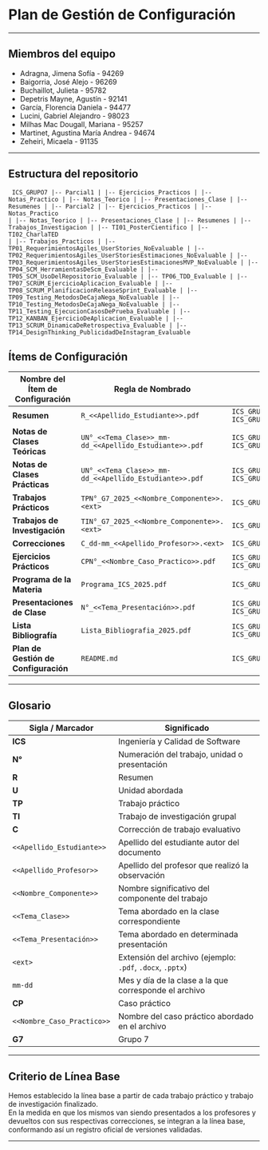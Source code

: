 # Plan de Gestión de Configuración  

---

## Miembros del equipo  

- Adragna, Jimena Sofía - 94269  
- Baigorria, José Alejo - 96269  
- Buchaillot, Julieta - 95782  
- Depetris Mayne, Agustín - 92141  
- García, Florencia Daniela - 94477    
- Lucini, Gabriel Alejandro - 98023  
- Milhas Mac Dougall, Mariana - 95257  
- Martinet, Agustina María Andrea - 94674  
- Zeheiri, Micaela - 91135

---

## Estructura del repositorio  
<code><pre>
ICS_GRUPO7
|-- Parcial1
|   |-- Ejercicios_Practicos
|   |-- Notas_Practico
|   |-- Notas_Teorico
|   |-- Presentaciones_Clase
|   |-- Resumenes
|
|-- Parcial2
|   |-- Ejercicios_Practicos
|   |-- Notas_Practico
|   |-- Notas_Teorico
|   |-- Presentaciones_Clase
|   |-- Resumenes
|
|-- Trabajos_Investigacion
|   |-- TI01_PosterCientifico
|   |-- TI02_CharlaTED
|
|-- Trabajos_Practicos
|   |-- TP01_RequerimientosAgiles_UserStories_NoEvaluable
|   |-- TP02_RequerimientosAgiles_UserStoriesEstimaciones_NoEvaluable
|   |-- TP03_RequerimientosAgiles_UserStoriesEstimacionesMVP_NoEvaluable
|   |-- TP04_SCM_HerramientasDeScm_Evaluable
|   |-- TP05_SCM_UsoDelRepositorio_Evaluable
|   |-- TP06_TDD_Evaluable
|   |-- TP07_SCRUM_EjercicioAplicacion_Evaluable
|   |-- TP08_SCRUM_PlanificacionReleaseSprint_Evaluable
|   |-- TP09_Testing_MetodosDeCajaNega_NoEvaluable
|   |-- TP10_Testing_MetodosDeCajaNega_NoEvaluable
|   |-- TP11_Testing_EjecucionCasosDePrueba_Evaluable
|   |-- TP12_KANBAN_EjercicioDeAplicacion_Evaluable
|   |-- TP13_SCRUM_DinamicaDeRetrospectiva_Evaluable
|   |-- TP14_DesignThinking_PublicidadDeInstagram_Evaluable
</code></pre>

## Ítems de Configuración  

| Nombre del Ítem de Configuración | Regla de Nombrado | Ubicación Física |
|----------------------------------|-------------------|------------------|
| **Resumen** | `R_<<Apellido_Estudiante>>.pdf` | `ICS_GRUPO7/Parcial1/Resúmenes`<br>`ICS_GRUPO7/Parcial2/Resúmenes` |
| **Notas de Clases Teóricas** | `UN°_<<Tema_Clase>>_mm-dd_<<Apellido_Estudiante>>.pdf` | `ICS_GRUPO7/Parcial1/Notas_Teorico`<br>`ICS_GRUPO7/Parcial2/Notas_Teorico` |
| **Notas de Clases Prácticas** | `UN°_<<Tema_Clase>>_mm-dd_<<Apellido_Estudiante>>.pdf` | `ICS_GRUPO7/Parcial1/Notas_Practico`<br>`ICS_GRUPO7/Parcial2/Notas_Practico` |
| **Trabajos Prácticos** | `TPN°_G7_2025_<<Nombre_Componente>>.<ext>` | `ICS_GRUPO7/Trabajos_Practicos/TPN°_<<Tema>>_<<NombreTP>>_<No_Evaluable/Evaluable>` |
| **Trabajos de Investigación** | `TIN°_G7_2025_<<Nombre_Componente>>.<ext>` | `ICS_GRUPO7/Trabajos_Investigacion/TIN°_<<Nombre_TI>>` |
| **Correcciones** | `C_dd-mm_<<Apellido_Profesor>>.<ext>` | `ICS_GRUPO7/Trabajos_Practicos/TPN°_<<Tema>>_<<NombreTP>>_<No_Evaluable/Evaluable>` |
| **Ejercicios Prácticos** | `CPN°_<<Nombre_Caso_Practico>>.pdf` | `ICS_GRUPO7/Parcial1/Ejercicios_Practicos`<br>`ICS_GRUPO7/Parcial2/Ejercicios_Practicos` |
| **Programa de la Materia** | `Programa_ICS_2025.pdf` | `ICS_GRUPO7/` |
| **Presentaciones de Clase** | `N°_<<Tema_Presentación>>.pdf` | `ICS_GRUPO7/Parcial1/Presentaciones_Clase`<br>`ICS_GRUPO7/Parcial2/Presentaciones_Clase` |
| **Lista Bibliografía** | `Lista_Bibliografia_2025.pdf` | `ICS_GRUPO7/Parcial1`<br>`ICS_GRUPO7/Parcial2` |
| **Plan de Gestión de Configuración** | `README.md` | `ICS_GRUPO7` |

---

## Glosario  

| Sigla / Marcador | Significado |
|------------------|-------------|
| **ICS** | Ingeniería y Calidad de Software |
| **N°** | Numeración del trabajo, unidad o presentación |
| **R** | Resumen |
| **U** | Unidad abordada |
| **TP** | Trabajo práctico |
| **TI** | Trabajo de investigación grupal |
| **C** | Corrección de trabajo evaluativo |
| `<<Apellido_Estudiante>>` | Apellido del estudiante autor del documento |
| `<<Apellido_Profesor>>` | Apellido del profesor que realizó la observación |
| `<<Nombre_Componente>>` | Nombre significativo del componente del trabajo |
| `<<Tema_Clase>>` | Tema abordado en la clase correspondiente |
| `<<Tema_Presentación>>` | Tema abordado en determinada presentación |
| `<ext>` | Extensión del archivo (ejemplo: `.pdf`, `.docx`, `.pptx`) |
| `mm-dd` | Mes y día de la clase a la que corresponde el archivo |
| **CP** | Caso práctico |
| `<<Nombre_Caso_Practico>>` | Nombre del caso práctico abordado en el archivo |
| **G7** | Grupo 7 |

---

## Criterio de Línea Base  

Hemos establecido la línea base a partir de cada trabajo práctico y trabajo de investigación finalizado.  
En la medida en que los mismos van siendo presentados a los profesores y devueltos con sus respectivas correcciones, se integran a la línea base, conformando así un registro oficial de versiones validadas.  

---
